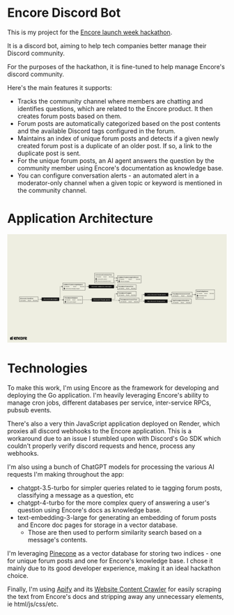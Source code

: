 # Encore Discord Bot

This is my project for the [Encore launch week hackathon](https://encore.dev/launchweek).

It is a discord bot, aiming to help tech companies better manage their Discord community.

For the purposes of the hackathon, it is fine-tuned to help manage Encore's discord community.

Here's the main features it supports:
 * Tracks the community channel where members are chatting and identifies questions, which are related to the Encore product. It then creates forum posts based on them.
 * Forum posts are automatically categorized based on the post contents and the available Discord tags configured in the forum.
 * Maintains an index of unique forum posts and detects if a given newly created forum post is a duplicate of an older post. If so, a link to the duplicate post is sent.
 * For the unique forum posts, an AI agent answers the question by the community member using Encore's documentation as knowledge base.
 * You can configure conversation alerts - an automated alert in a moderator-only channel when a given topic or keyword is mentioned in the community channel.

# Application Architecture
![application architecture](encore-flow.png)

# Technologies
To make this work, I'm using Encore as the framework for developing and deploying the Go application. I'm heavily leveraging Encore's ability to manage cron jobs, different databases per service, inter-service RPCs, pubsub events.

There's also a very thin JavaScript application deployed on Render, which proxies all discord webhooks to the Encore application. 
This is a workaround due to an issue I stumbled upon with Discord's Go SDK which couldn't properly verify discord requests and hence, process any webhooks.

I'm also using a bunch of ChatGPT models for processing the various AI requests I'm making throughout the app:
 * chatgpt-3.5-turbo for simpler queries related to ie tagging forum posts, classifying a message as a question, etc
 * chatgpt-4-turbo for the more complex query of answering a user's question using Encore's docs as knowledge base.
 * text-embedding-3-large for generating an embedding of forum posts and Encore doc pages for storage in a vector database. 
   * Those are then used to perform similarity search based on a message's contents.

I'm leveraging [Pinecone](https://www.pinecone.io/) as a vector database for storing two indices - one for unique forum posts and one for Encore's knowledge base. 
I chose it mainly due to its good developer experience, making it an ideal hackathon choice.

Finally, I'm using [Apify](https://apify.com) and its [Website Content Crawler](https://apify.com/apify/website-content-crawler) for easily scraping the text from Encore's docs and stripping away any unnecessary elements, ie html/js/css/etc.
